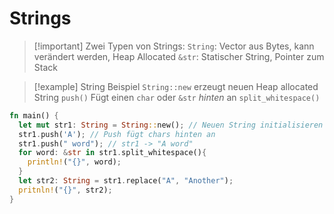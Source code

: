 # Strings

> [!important] Zwei Typen von Strings:
> `String`: Vector aus Bytes, kann verändert werden, Heap Allocated
> `&str`: Statischer String, Pointer zum Stack

> [!example] String Beispiel
> `String::new` erzeugt neuen Heap allocated String
> `push()` Fügt einen `char` oder `&str` *hinten* an
> `split_whitespace()`

```Rust
fn main() {
  let mut str1: String = String::new(); // Neuen String initialisieren
  str1.push('A'); // Push fügt chars hinten an
  str1.push(" word"); // str1 -> "A word"
  for word: &str in str1.split_whitespace(){
    println!("{}", word);
  }
  let str2: String = str1.replace("A", "Another"); 
  pritnln!("{}", str2);
}
```